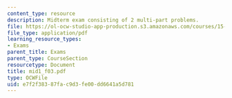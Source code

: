 ```yaml
---
content_type: resource
description: Midterm exam consisting of 2 multi-part problems.
file: https://ol-ocw-studio-app-production.s3.amazonaws.com/courses/15-501-introduction-to-financial-and-managerial-accounting-spring-2004/e7f2f38387fac9d3fe00dd6641a5d781_mid1_f03.pdf
file_type: application/pdf
learning_resource_types:
- Exams
parent_title: Exams
parent_type: CourseSection
resourcetype: Document
title: mid1_f03.pdf
type: OCWFile
uid: e7f2f383-87fa-c9d3-fe00-dd6641a5d781
---
```

